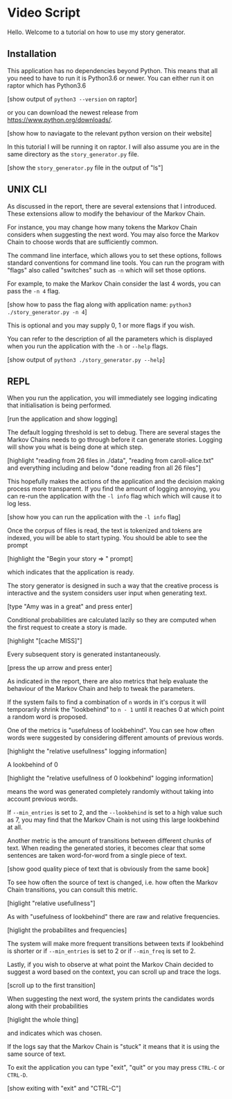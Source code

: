 # Video Script 

Hello. Welcome to a tutorial on how to use my story generator.

## Installation

This application has no dependencies beyond Python. This means that all
you need to have to run it is Python3.6 or newer.  You can either run
it on raptor which has Python3.6

[show output of `python3 --version` on raptor]

or you can download the newest release from <https://www.python.org/downloads/>.

[show how to naviagate to the relevant python version on their website]

In this tutorial I will be running it on raptor. I will also assume you
are in the same directory as the `story_generator.py` file.

[show the `story_generator.py` file in the output of "ls"]

## UNIX CLI

As discussed in the report, there are several extensions that I
introduced.  These extensions allow to modify the behaviour of the
Markov Chain.

For instance, you may change how many tokens the Markov Chain considers
when suggesting the next word. You may also force the Markov Chain to
choose words that are sufficiently common.

The command line interface, which allows you to set these options, follows
standard conventions for command line tools. You can run the program with
"flags" also called "switches" such as `-n` which will set those options.

For example, to make the Markov Chain consider the last 4 words, you
can pass the `-n 4` flag.

[show how to pass the flag along with application name: `python3 ./story_generator.py -n 4`]

This is optional and you may supply 0, 1 or more flags if you wish.

You can refer to the description of all the parameters which is displayed
when you run the application with the `-h` or `--help` flags.

[show output of `python3 ./story_generator.py --help`]

## REPL

When you run the application, you will immediately see logging indicating
that initialisation is being performed.

[run the application and show logging]

The default logging threshold is set to debug. There are several
stages the Markov Chains needs to go through before it can generate
stories. Logging will show you what is being done at which step.

[highlight "reading from 26 files in ./data", "reading from caroll-alice.txt" and everything including and below "done reading fron all 26 files"]

This hopefully makes the actions of the application and the decision
making process more transparent. If you find the amount of logging
annoying, you can re-run the application with the `-l info` flag which
which will cause it to log less.

[show how you can run the application with the `-l info` flag]

Once the corpus of files is read, the text is tokenized and tokens are indexed,
you will be able to start typing. You should be able to see the prompt

[highlight the "Begin your story => " prompt]

which indicates that the application is ready.

The story generator is designed in such a way that the creative process
is interactive and the system considers user input when generating text.

[type "Amy was in a great" and press enter]

Conditional probabilities are calculated lazily so they are computed when
the first request to create a story is made.

[highlight "[cache MISS]"]

Every subsequent story is generated instantaneously.

[press the up arrow and press enter]

As indicated in the report, there are also metrics that help evaluate
the behaviour of the Markov Chain and help to tweak the parameters.

If the system fails to find a combination of `n` words in it's corpus it will
temporarily shrink the "lookbehind" to `n - 1` until it reaches 0 at which
point a random word is proposed.

One of the metrics is "usefulness of lookbehind". You can see how often words
were suggested by considering different amounts of previous words.

[highlight the "relative usefullness" logging information]

A lookbehind of 0

[highlight the "relative usefullness of 0 lookbehind" logging information]

means the word was generated completely randomly without taking
into account previous words.

If `--min_entries` is set to 2, and the `--lookbehind` is set to a high value
such as 7, you may find that the Markov Chain is not using this large
lookbehind at all.

Another metric is the amount of transitions between different chunks of text.
When reading the generated stories, it becomes clear that some sentences are
taken word-for-word from a single piece of text.

[show good quality piece of text that is obviously from the same book]

To see how often the source of text is changed, i.e. how often the Markov
Chain transitions, you can consult this metric.

[higlight "relative usefullness"]

As with "usefulness of lookbehind" there are raw and relative
frequencies.

[higlight the probabilites and frequencies]

The system will make more frequent transitions between texts if lookbehind
is shorter or if `--min_entries` is set to 2 or if `--min_freq` is set
to 2.

Lastly, if you wish to observe at what point the Markov Chain decided to
suggest a word based on the context, you can scroll up and trace the logs.

[scroll up to the first transition]

When suggesting the next word, the system prints the candidates words along
with their probabilities

[higlight the whole thing]

and indicates which was chosen.

If the logs say that the Markov Chain is "stuck" it means that it is using the
same source of text.

To exit the application you can type "exit", "quit" or you may press `CTRL-C` or
`CTRL-D`.

[show exiting with "exit" and "CTRL-C"]
